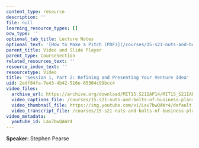 ```yaml
---
content_type: resource
description: ''
file: null
learning_resource_types: []
ocw_type: ''
optional_tab_title: Lecture Notes
optional_text: '[How to Make a Pitch (PDF)](/courses/15-s21-nuts-and-bolts-of-business-plans-january-iap-2014/resources/mit15_s21iap14_session1-2)'
parent_title: Video and Slide Player
parent_type: CourseSection
related_resources_text: ''
resource_index_text: ''
resourcetype: Video
title: 'Session 1, Part 2: Refining and Presenting Your Venture Idea'
uid: 2edf84fa-7e43-4b42-516e-65304c99bcc4
video_files:
  archive_url: https://archive.org/download/MIT15.S21IAP14/MIT15_S21IAP14_S1P2_300k.mp4
  video_captions_file: /courses/15-s21-nuts-and-bolts-of-business-plans-january-iap-2014/c1ae75e701c0509784e49b5eaa13d8a8_Lau7bwQAWr4.vtt
  video_thumbnail_file: https://img.youtube.com/vi/Lau7bwQAWr4/default.jpg
  video_transcript_file: /courses/15-s21-nuts-and-bolts-of-business-plans-january-iap-2014/2d9ff0b97089fe3fdb58466ef47703a5_Lau7bwQAWr4.pdf
video_metadata:
  youtube_id: Lau7bwQAWr4
---
```


**Speaker:** Stephen Pearse